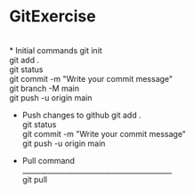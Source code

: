 # GitExercise
<br>
* Initial commands
git init <br>
git add .  <br>
git status <br>
git commit -m "Write your commit message" <br>
git branch -M main <br>
git push -u origin main <br>

* Push changes to github
git add .  <br>
git status <br>
git commit -m "Write your commit message" <br>
git push -u origin main <br>

* Pull command <br>
__________________________________________ <br>
git pull  <br>

